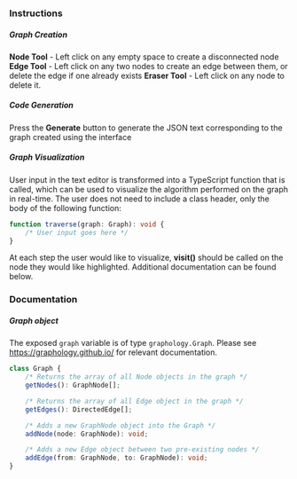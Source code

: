 ### Instructions
##### Graph Creation
**Node Tool** - Left click on any empty space to create a disconnected node 
**Edge Tool** - Left click on any two nodes to create an edge between them, or delete the edge if one already exists 
**Eraser Tool** - Left click on any node to delete it.
##### Code Generation
Press the **Generate** button to generate the JSON text corresponding to the graph created using the interface
##### Graph Visualization
User input in the text editor is transformed into a TypeScript function that is called, which can be used to visualize the algorithm performed on the graph in real-time. The user does not need to include a class header, only the body of the following function:

``` ts
function traverse(graph: Graph): void {
	/* User input goes here */
}
```

At each step the user would like to visualize, **visit()** should be called on the node they would like highlighted. Additional documentation can be found below.
### Documentation
##### Graph object
The exposed `graph` variable is of type `graphology.Graph`. Please see https://graphology.github.io/ for relevant documentation.
``` ts
class Graph {
	/* Returns the array of all Node objects in the graph */
	getNodes(): GraphNode[];

	/* Returns the array of all Edge object in the graph */
	getEdges(): DirectedEdge[];

	/* Adds a new GraphNode object into the Graph */
	addNode(node: GraphNode): void;

	/* Adds a new Edge object between two pre-existing nodes */
	addEdge(from: GraphNode, to: GraphNode): void;
}
```
